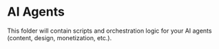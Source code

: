 # AI Agents

This folder will contain scripts and orchestration logic for your AI agents (content, design, monetization, etc.).
